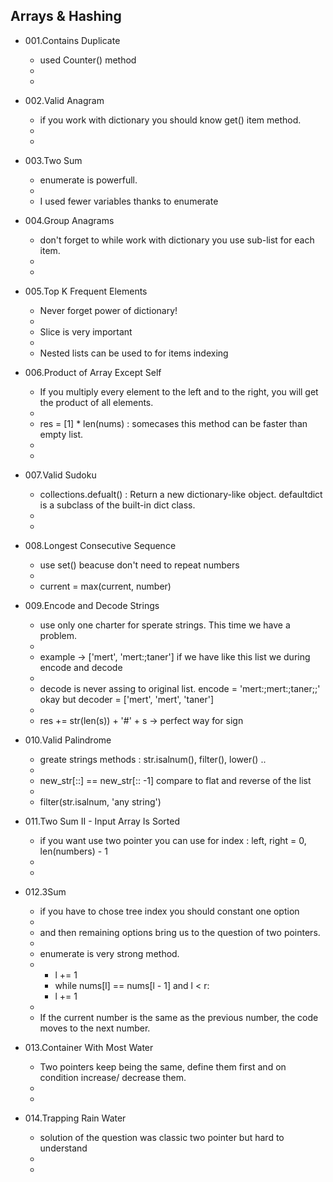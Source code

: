 ## Arrays & Hashing


- 001.Contains Duplicate
    - used Counter() method
    -
    -

- 002.Valid Anagram
    - if you work with dictionary you should know get() item method. 
    -
    -

- 003.Two Sum
    - enumerate is powerfull.
    - 
    - I used fewer variables thanks to enumerate

- 004.Group Anagrams
    - don't forget to while work with dictionary you use sub-list for each item. 
    -
    -

- 005.Top K Frequent Elements
    - Never forget power of dictionary!
    -
    - Slice is very important
    -
    - Nested lists can be used to for items indexing 

- 006.Product of Array Except Self
    - If you multiply every element to the left and to the right, you will get the product of all elements.
    - 
    - res = [1] * len(nums) : somecases this method can be faster than empty list.
    -
    - 

- 007.Valid Sudoku
    - collections.defualt() : Return a new dictionary-like object. defaultdict is a subclass of the built-in dict class.
    - 
    - 

- 008.Longest Consecutive Sequence
    - use set() beacuse don't need to repeat numbers
    - 
    - current = max(current, number)

- 009.Encode and Decode Strings
    - use only one charter for sperate strings. This time we have a problem.
    -
    - example -> ['mert', 'mert:;taner'] if we have like this list we during encode and decode
    -
    - decode is never assing to original list. encode = 'mert:;mert:;taner;;' okay but decoder = ['mert', 'mert', 'taner']
    -
    - res += str(len(s)) + '#' + s -> perfect way for sign

- 010.Valid Palindrome
    - greate strings methods : str.isalnum(), filter(), lower() ..
    -
    - new_str[::] == new_str[:: -1] compare to flat and reverse of the list
    -
    - filter(str.isalnum, 'any string')

- 011.Two Sum II - Input Array Is Sorted
    - if you want use two pointer you can use for index :   left, right = 0, len(numbers) - 1
    - 
    - 

- 012.3Sum
    - if you have to chose tree index you should constant one option
    - 
    - and then remaining options bring us to the question of two pointers.
    - 
    - enumerate is very strong method.
    - 
        - l += 1
        - while nums[l] == nums[l - 1] and l < r:
        -   l += 1
    - 
    - If the current number is the same as the previous number, the code moves to the next number.

- 013.Container With Most Water
    - Two pointers keep being the same, define them first and on condition
 increase/ decrease them.
    - 
    - 

- 014.Trapping Rain Water
    - solution of the question was classic two pointer but hard to understand
    - 
    - 
    
